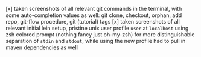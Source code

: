 [x] taken screenshots of all relevant git commands in the terminal, with some auto-completion values as well: git clone, checkout, orphan, add repo, git-flow procedure, git (tutorial) tags
[x] taken screenshots of all relevant initial lein setup, pristine unix user profile `user` at `localhost` using zsh colored prompt (nothing fancy just oh-my-zsh) for more distinguishable separation of `stdin` and `stdout`, while using the new profile had to pull in maven dependencies as well

